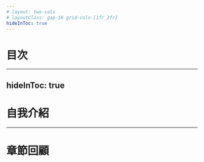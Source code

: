 ```yaml
---
# layout: two-cols
# layoutClass: gap-16 grid-cols-[1fr_2fr]
hideInToc: true
---
```


# 目次

<!-- <img border="rounded" src="https://cover.sli.dev" alt=""/> -->

<!-- ::right:: -->

<Toc text-sm minDepth="1" maxDepth="2" columns = "2"/>

---
hideInToc: true
---

# 自我介紹

---

# 章節回顧
